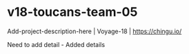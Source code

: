 # v18-toucans-team-05
Add-project-description-here | Voyage-18 | https://chingu.io/

Need to add detail - Added details